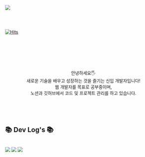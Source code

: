 <div>
  <img src="https://capsule-render.vercel.app/api?type=shark&height=250&color=ffdddd&text=Han's%20Github!&fontSize=70&fontAlignY=43&fontColor=333333&fontAlign=50&section=header&animation=twinkling" />

  <br/><br/>
  
  [![Hits](https://hits.seeyoufarm.com/api/count/incr/badge.svg?url=https%3A%2F%2Fgithub.com%2Fseungeunhan&count_bg=%23F192B5&title_bg=%23555555&icon=github.svg&icon_color=%23E7E7E7&title=GITHUB&edge_flat=true)](https://hits.seeyoufarm.com)
  
  <br/><br/><br/><br/><br/>
  <div align=center><p>안녕하세요🖐 <br>  새로운 기술을 배우고 성장하는 것을 즐기는 신입 개발자입니다!<br> 웹 개발자를 목표로 공부중이며,<br>노션과 깃허브에서 코드 및 프로젝트 관리를 하고 있습니다.</p></div>
  
  <br/><br/><br/>

  
  ## 📚 Dev Log's 📚
  <br/>
  <a href="https://www.notion.so/SEHan-15b3169807a64442869953b9a1d216ca?pvs=4" target="_blank"><img src="https://img.shields.io/badge/Notion-000000?style=for-the-badge&logo=notion&logoColor=white"/></a>

  
  <picture>
    <source
      srcset="https://github-readme-stats.vercel.app/api?username=seungeunhan&show_icons=true&theme=dracula"
      media="(prefers-color-scheme: light), (prefers-color-scheme: no-preference)"
    />
    <img src="https://github-readme-stats.vercel.app/api?username=anuraghazra&show_icons=true" />
  </picture>
  
  <img src="https://capsule-render.vercel.app/api?type=waving&height=60&color=gradient&fontAlign=50&fontAlignY=45&section=footer&reversal=false&fontColor=333333&strokeWidth=0&descAlign=60&descAlignY=60" />
</div>
